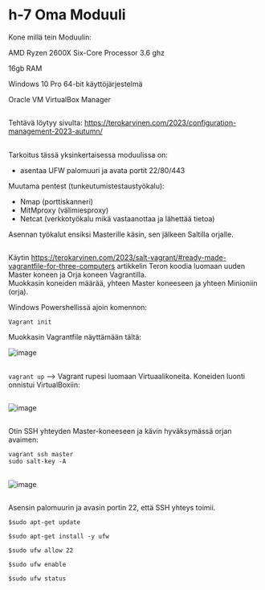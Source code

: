 # h-7 Oma Moduuli 

Kone millä tein Moduulin:

AMD Ryzen 2600X Six-Core Processor 3.6 ghz

16gb RAM

Windows 10 Pro 64-bit käyttöjärjestelmä

Oracle VM VirtualBox Manager

##

Tehtävä löytyy sivulta: https://terokarvinen.com/2023/configuration-management-2023-autumn/

##

Tarkoitus tässä yksinkertaisessa moduulissa on: 
  
- asentaa UFW palomuuri ja avata portit 22/80/443
  
Muutama pentest (tunkeutumistestaustyökalu): 

- Nmap (porttiskanneri)
- MitMproxy (välimiesproxy)
- Netcat (verkkotyökalu mikä vastaanottaa ja lähettää tietoa)

Asennan työkalut ensiksi Masterille käsin, sen jälkeen Saltilla orjalle.  
  

##

Käytin https://terokarvinen.com/2023/salt-vagrant/#ready-made-vagrantfile-for-three-computers artikkelin Teron koodia luomaan uuden Master koneen ja Orja koneen Vagrantilla.  
Muokkasin koneiden määrää, yhteen Master koneeseen ja yhteen Minioniin (orja).   

Windows Powershellissä ajoin komennon:  

`Vagrant init` 

Muokkasin Vagrantfile näyttämään tältä: 

![image](https://github.com/aarott/palvelinten_hallinta/assets/78908566/6b6e3f09-3630-41f2-8a6a-fdedeb39908d)    

##  

`vagrant up` --> Vagrant rupesi luomaan Virtuaalikoneita.  Koneiden luonti onnistui VirtualBoxiin:  

##  

![image](https://github.com/aarott/palvelinten_hallinta/assets/78908566/43cfafcb-d40a-4dbf-b991-d9b46bf576a2)

##

Otin SSH yhteyden Master-koneeseen ja kävin hyväksymässä orjan avaimen:  

`vagrant ssh master`  
`sudo salt-key -A` 

##  

![image](https://github.com/aarott/palvelinten_hallinta/assets/78908566/5408efb5-1f77-4922-a0b7-64bc9d51ce70)  

##  

Asensin palomuurin ja avasin portin 22, että SSH yhteys toimii.  

`$sudo apt-get update` 

`$sudo apt-get install -y ufw` 

`$sudo ufw allow 22` 

`$sudo ufw enable` 

`$sudo ufw status`  






